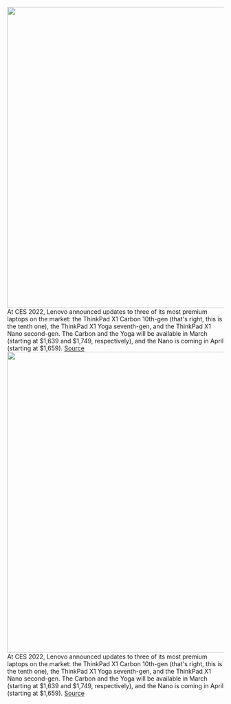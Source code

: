 <img src='https://cdn.vox-cdn.com/thumbor/5j0KME9H397-MXNLKYOmWzFNfDE=/0x0:2040x1360/1200x800/filters:focal(857x517:1183x843)/cdn.vox-cdn.com/uploads/chorus_image/image/70350379/mchin_200331_4955_0018.0.jpg' width='700px' /><br/>
At CES 2022, Lenovo announced updates to three of its most premium laptops on the market: the ThinkPad X1 Carbon 10th-gen (that's right, this is the tenth one), the ThinkPad X1 Yoga seventh-gen, and the ThinkPad X1 Nano second-gen. The Carbon and the Yoga will be available in March (starting at $1,639 and $1,749, respectively), and the Nano is coming in April (starting at $1,659).
<a href='https://www.theverge.com/2022/1/5/22868089/lenovo-thinkpad-x1-carbon-nano-yoga-laptops-ces-2022'> Source <a/><img src='https://cdn.vox-cdn.com/thumbor/5j0KME9H397-MXNLKYOmWzFNfDE=/0x0:2040x1360/1200x800/filters:focal(857x517:1183x843)/cdn.vox-cdn.com/uploads/chorus_image/image/70350379/mchin_200331_4955_0018.0.jpg' width='700px' /><br/>
At CES 2022, Lenovo announced updates to three of its most premium laptops on the market: the ThinkPad X1 Carbon 10th-gen (that's right, this is the tenth one), the ThinkPad X1 Yoga seventh-gen, and the ThinkPad X1 Nano second-gen. The Carbon and the Yoga will be available in March (starting at $1,639 and $1,749, respectively), and the Nano is coming in April (starting at $1,659).
<a href='https://www.theverge.com/2022/1/5/22868089/lenovo-thinkpad-x1-carbon-nano-yoga-laptops-ces-2022'> Source <a/>
